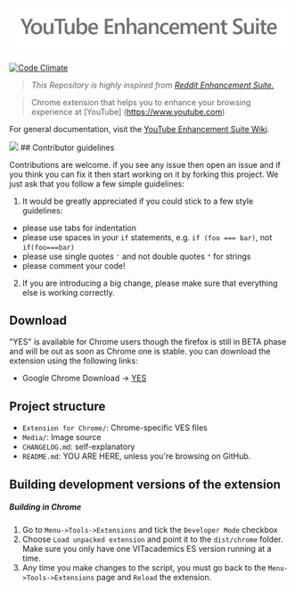 # <img src="https://raw.githubusercontent.com/rahulkapoor90/Youtube-Enhancement-Suite/master/Media/logo.gif" width="500">

[![Code Climate](https://codeclimate.com/github/rahulkapoor90/YouTube-Enhancement-Suite/badges/gpa.svg)](https://codeclimate.com/github/rahulkapoor90/YouTube-Enhancement-Suite)

> *This Repository is highly inspired from [Reddit Enhancement Suite.](https://github.com/honestbleeps/Reddit-Enhancement-Suite "RES")*

> Chrome extension that helps you to enhance your browsing experience at [YouTube] (https://www.youtube.com)

For general documentation, visit the [YouTube Enhancement Suite Wiki](https://github.com/rahulkapoor90/YouTube-Enhancement-Suite/wiki).

<img src="https://i.imgur.com/Pr2szKf.png">
## Contributor guidelines

Contributions are welcome. if you see any issue then open an issue and if you think you can fix it then start working on it by forking this project. We just ask that you follow a few simple guidelines:

1. It would be greatly appreciated if you could stick to a few style guidelines:

  - please use tabs for indentation
  - please use spaces in your `if` statements, e.g. `if (foo === bar)`, not `if(foo===bar)`
  - please use single quotes `'` and not double quotes `"` for strings
  - please comment your code!
  
2. If you are introducing a big change, please make sure that everything else is working correctly.

## Download

"YES" is available for Chrome users though the firefox is still in BETA phase and will be out as soon as Chrome one is stable. you can download the extension using the following links:

* Google Chrome Download -> [YES](https://chrome.google.com/webstore/detail/youtube-enhancement-suite/lbmbojneffepdjppjdakeejfoidecjmo)

## Project structure

  - `Extension for Chrome/`: Chrome-specific  VES files
  - `Media/`: Image source
  - `CHANGELOG.md`: self-explanatory 
  - `README.md`: YOU ARE HERE, unless you're browsing on GitHub.
  
## Building development versions of the extension

##### Building in Chrome

  1. Go to `Menu->Tools->Extensions` and tick the `Developer Mode` checkbox
  2. Choose `Load unpacked extension` and point it to the `dist/chrome` folder. Make sure you only have one VITacademics ES version running at a time.
  3. Any time you make changes to the script, you must go back to the `Menu->Tools->Extensions` page and `Reload` the extension.

